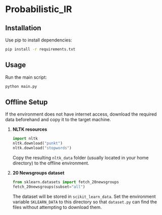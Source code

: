 # Probabilistic_IR

## Installation

Use pip to install dependencies:

```bash
pip install -r requirements.txt
```

## Usage

Run the main script:

```bash
python main.py
```

## Offline Setup

If the environment does not have internet access, download the required data
beforehand and copy it to the target machine.

1. **NLTK resources**
   ```python
   import nltk
   nltk.download("punkt")
   nltk.download("stopwords")
   ```
   Copy the resulting `nltk_data` folder (usually located in your home
   directory) to the offline environment.

2. **20 Newsgroups dataset**
   ```python
   from sklearn.datasets import fetch_20newsgroups
   fetch_20newsgroups(subset="all")
   ```
   The dataset will be stored in `scikit_learn_data`. Set the environment
   variable `SKLEARN_DATA` to this directory so that `dataset.py` can find the
   files without attempting to download them.
